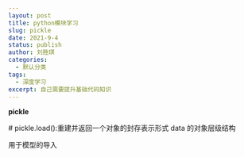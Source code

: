 ```yaml
---
layout: post
title: python模块学习
slug: pickle
date: 2021-9-4
status: publish
author: 刘胜琪
categories: 
  - 默认分类
tags: 
  - 深度学习
excerpt: 自己需要提升基础代码知识
---
```


**pickle**

\# pickle.load():重建并返回一个对象的封存表示形式 data 的对象层级结构

用于模型的导入
